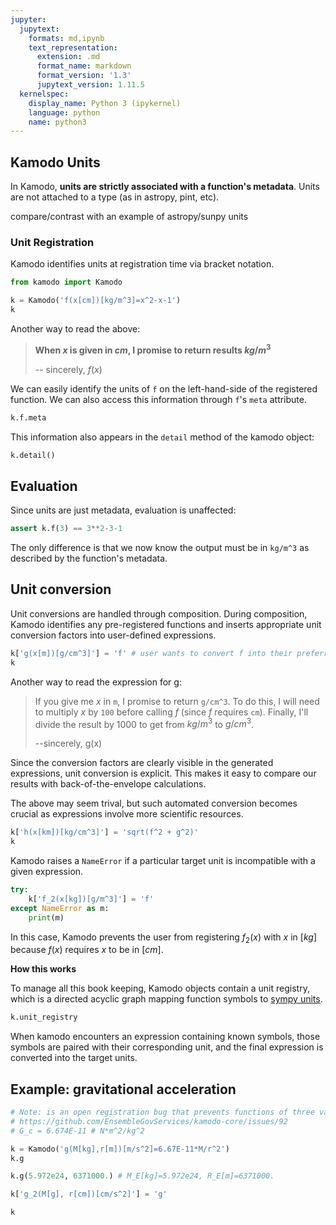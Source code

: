 ```yaml
---
jupyter:
  jupytext:
    formats: md,ipynb
    text_representation:
      extension: .md
      format_name: markdown
      format_version: '1.3'
      jupytext_version: 1.11.5
  kernelspec:
    display_name: Python 3 (ipykernel)
    language: python
    name: python3
---
```


## Kamodo Units

In Kamodo, **units are strictly associated with a function's metadata**. Units are not attached to a type (as in astropy, pint, etc). 

compare/contrast with an example of astropy/sunpy units


### Unit Registration

Kamodo identifies units at registration time via bracket notation.


```python
from kamodo import Kamodo
```

```python
k = Kamodo('f(x[cm])[kg/m^3]=x^2-x-1')
k
```

Another way to read the above:

> **When $x$ is given in $cm$, I promise to return results $kg/m^3$**
>
> --  sincerely, $f(x)$


We can easily identify the units of `f` on the left-hand-side of the registered function. We can also access this information through `f`'s `meta` attribute.

```python
k.f.meta
```

This information also appears in the `detail` method of the kamodo object:

```python
k.detail()
```

## Evaluation

Since units are just metadata, evaluation is unaffected:

```python
assert k.f(3) == 3**2-3-1
```

The only difference is that we now know the output must be in `kg/m^3` as described by the function's metadata.


## Unit conversion

Unit conversions are handled through composition.
During composition, Kamodo identifies any pre-registered functions and inserts appropriate unit conversion factors into user-defined expressions. 

```python
k['g(x[m])[g/cm^3]'] = 'f' # user wants to convert f into their preferred unit system
k
```

Another way to read the expression for g:

> If you give me $x$ in `m`, I promise to return `g/cm^3`. To do this, I will need to multiply $x$ by `100` before calling $f$ (since $f$ requires `cm`). Finally, I'll divide the result by $1000$ to get from $kg/m^3$ to $g/cm^3$.
>
> --sincerely, g(x)


Since the conversion factors are clearly visible in the generated expressions, unit conversion is explicit. This makes it easy to compare our results with back-of-the-envelope calculations.


The above may seem trival, but such automated conversion becomes crucial as expressions involve more scientific resources.

```python
k['h(x[km])[kg/cm^3]'] = 'sqrt(f^2 + g^2)'
k
```

Kamodo raises a `NameError` if a particular target unit is incompatible with a given expression.

```python
try:
    k['f_2(x[kg])[g/m^3]'] = 'f'
except NameError as m:
    print(m)
```

In this case, Kamodo prevents the user from registering $f_2(x)$ with $x$ in $[kg]$ because $f(x)$ requires $x$ to be in $[cm]$.


**How this works**


To manage all this book keeping, Kamodo objects contain a unit registry, which is a directed acyclic graph mapping function symbols to [sympy units](https://docs.sympy.org/latest/modules/physics/units/index.html).

```python
k.unit_registry
```

When kamodo encounters an expression containing known symbols, those symbols are paired with their corresponding unit, and the final expression is converted into the target units.


## Example: gravitational acceleration

```python
# Note: is an open registration bug that prevents functions of three variables with units from working
# https://github.com/EnsembleGovServices/kamodo-core/issues/92
# G_c = 6.674E-11 # N*m^2/kg^2

k = Kamodo('g(M[kg],r[m])[m/s^2]=6.67E-11*M/r^2')
k.g
```

```python
k.g(5.972e24, 6371000.) # M_E[kg]=5.972e24, R_E[m]=6371000.
```

```python
k['g_2(M[g], r[cm])[cm/s^2]'] = 'g'
```

```python
k
```
